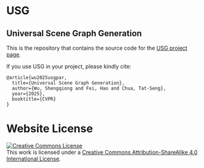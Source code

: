 # USG
## Universal Scene Graph Generation



This is the repository that contains the source code for the [USG project page](https://chocowu.github.io/USG).


If you use USG in your project, please kindly cite:
```
@article{wu2025usgpar,
  title={Universal Scene Graph Generation},
  author={Wu, Shengqiong and Fei, Hao and Chua, Tat-Seng},
  year={2025},
  booktitle={CVPR}
}
```


# Website License
<a rel="license" href="http://creativecommons.org/licenses/by-sa/4.0/"><img alt="Creative Commons License" style="border-width:0" src="https://i.creativecommons.org/l/by-sa/4.0/88x31.png" /></a><br />This work is licensed under a <a rel="license" href="http://creativecommons.org/licenses/by-sa/4.0/">Creative Commons Attribution-ShareAlike 4.0 International License</a>.
